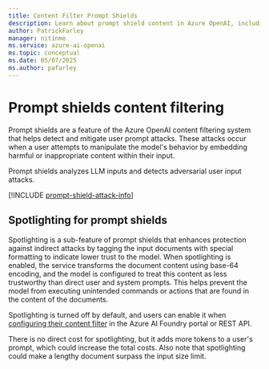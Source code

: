 ```yaml
---
title: Content Filter Prompt Shields
description: Learn about prompt shield content in Azure OpenAI, including user prompt attacks and indirect attack severity definitions.
author: PatrickFarley
manager: nitinme
ms.service: azure-ai-openai
ms.topic: conceptual
ms.date: 05/07/2025
ms.author: pafarley
---
```


# Prompt shields content filtering

Prompt shields are a feature of the Azure OpenAI content filtering system that helps detect and mitigate user prompt attacks. These attacks occur when a user attempts to manipulate the model's behavior by embedding harmful or inappropriate content within their input.

Prompt shields analyzes LLM inputs and detects adversarial user input attacks.

[!INCLUDE [prompt-shield-attack-info](../../content-safety/includes/prompt-shield-attack-info.md)]

## Spotlighting for prompt shields

Spotlighting is a sub-feature of prompt shields that enhances protection against indirect attacks by tagging the input documents with special formatting to indicate lower trust to the model. When spotlighting is enabled, the service transforms the document content using base-64 encoding, and the model is configured to treat this content as less trustworthy than direct user and system prompts. This helps prevent the model from executing unintended commands or actions that are found in the content of the documents.

Spotlighting is turned off by default, and users can enable it when [configuring their content filter](../how-to/content-filters.md) in the Azure AI Foundry portal or REST API.

There is no direct cost for spotlighting, but it adds more tokens to a user's prompt, which could increase the total costs. Also note that spotlighting could make a lengthy document surpass the input size limit. 

